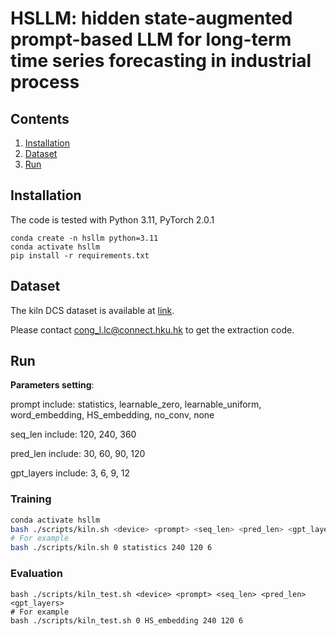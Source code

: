 # HSLLM: hidden state-augmented prompt-based LLM for long-term time series forecasting in industrial process

## Contents
1. [Installation](#installation)
2. [Dataset](#dataset)
3. [Run](#run)

## Installation
The code is tested with Python 3.11, PyTorch 2.0.1
```
conda create -n hsllm python=3.11
conda activate hsllm
pip install -r requirements.txt
```

## Dataset
The kiln DCS dataset is available at [link](https://pan.quark.cn/s/56ab099037e1).

Please contact cong_l.lc@connect.hku.hk to get the extraction code.

## Run

**Parameters setting**:

prompt include: statistics, learnable_zero, learnable_uniform, word_embedding, HS_embedding, no_conv, none

seq_len include: 120, 240, 360

pred_len include: 30, 60, 90, 120

gpt_layers include: 3, 6, 9, 12

### Training

```bash
conda activate hsllm
bash ./scripts/kiln.sh <device> <prompt> <seq_len> <pred_len> <gpt_layers>
# For example
bash ./scripts/kiln.sh 0 statistics 240 120 6
```

### Evaluation
```
bash ./scripts/kiln_test.sh <device> <prompt> <seq_len> <pred_len> <gpt_layers>
# For example
bash ./scripts/kiln_test.sh 0 HS_embedding 240 120 6
```





